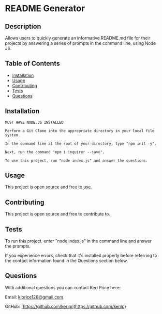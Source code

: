 # README Generator

## Description

Allows users to quickly generate an informative README.md file for their projects by answering a series of prompts in the command line, using Node JS.

## Table of Contents

  * [Installation](#installation)
  * [Usage](#usage)
  * [Contributing](#contributing)
  * [Tests](#tests)
  * [Questions](#questions)

## Installation

```
MUST HAVE NODE.JS INSTALLED

Perform a Git Clone into the appropriate directory in your local file system.

In the command line at the root of your directory, type "npm init -y".

Next, run the command "npm i inquirer --save".

To use this project, run "node index.js" and answer the questions.
```

## Usage

This project is open source and free to use.

## Contributing

This project is open source and free to contribute to.

## Tests

To run this project, enter "node index.js" in the command line and answer the prompts.

If you experience errors, check that it's installed properly before referring to the contact information found in the Questions section below.

## Questions

With additional questions you can contact Keri Price here:

Email: [klprice128@gmail.com](mailto:klprice128@gmail.com)

GitHub: [https://github.com/kerilp](https://github.com/kerilp)
